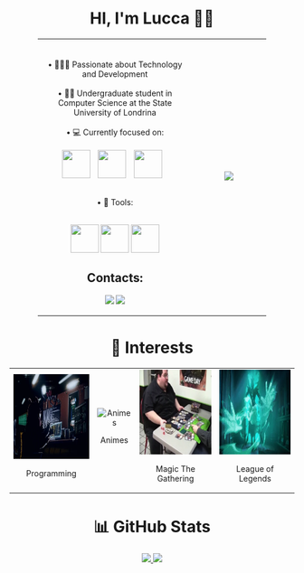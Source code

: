 <h1 align="center">HI, I'm Lucca 🖖🏻 </h1>

<div align = "center">

<table style="width: 80%; border-collapse: collapse;">
<tr style="border: none;">

<td width="67.5%" style="border: none; text-align: center;">
<br><br>• 👨🏻‍💻 Passionate about Technology and Development<br><br>
• 👨‍🎓 Undergraduate student in Computer Science at the State University of Londrina <br><br>
• 💻 Currently focused on: <br><br>
<div style="display: inline-block;">
  <img width="50" height="50" src="https://cdn.jsdelivr.net/gh/devicons/devicon/icons/java/java-original.svg" style="margin-right: 10px;" /> 
  <img width="50" height="50" src="https://cdn.jsdelivr.net/gh/devicons/devicon@latest/icons/python/python-original-wordmark.svg" style="margin-right: 10px;" />
  <img width="50" height="50" src="https://cdn.jsdelivr.net/gh/devicons/devicon@latest/icons/c/c-line.svg" style="margin-right: 10px;" />
</div> <br><br>

• 🧰 Tools:<br><br>
<div style="display: inline-block;">
  <img width="50" height="50" src="https://cdn.jsdelivr.net/gh/devicons/devicon@latest/icons/postgresql/postgresql-plain-wordmark.svg"  />
  <img width="50" height="50" src="https://cdn.jsdelivr.net/gh/devicons/devicon@latest/icons/github/github-original-wordmark.svg" />
  <img width="50" height="50" src="https://cdn.jsdelivr.net/gh/devicons/devicon@latest/icons/postman/postman-plain.svg" />
</div>
<h2 align="center">Contacts:</h2>

<div align="center">
  
<a href="mailto:lucca.giovane.gomes@uel.br"><img src="https://img.shields.io/badge/Gmail-D14836?style=for-the-badge&logo=gmail&logoColor=white" target="_blank"></a>
<a href="https://www.linkedin.com/in/luccagiovane/" target="_blank"><img src="https://img.shields.io/badge/-LinkedIn-%230077B5?style=for-the-badge&logo=linkedin&logoColor=white" target="_blank"></a>   
</div>

</td>

<td align="center" style="border: none;">
  <img src="./img/Garou tattoo.gif" width="320" />
</td>

</tr>
</table>

<div align="center">

<h1>🎯 Interests</h1>

<table>
    <tr>
        <td style="text-align: center;">
            <img src="./img/Prog.webp" alt="Desenvolvimento de Software" style="width: 150px; height: 150px;">
            <br>
            <p align="center">Programming</p>
        </td>
        <td style="text-align: center;">
            <img src="./img/Anime.gif" alt="Animes" style="width: 150px; height: 150px;">
            <br>
            <p align="center">Animes</p>
        </td>
        <td style="text-align: center;">
            <img src="./img/MTG.webp" alt="Magic The Gathering" style="width: 150px; height: 150px;">
            <br>
            <p align="center">Magic The Gathering</p>
        </td>
        <td style="text-align: center;">
            <img src="./img/LoL.webp" alt="League of Legends" style="width: 150px; height: 150px;">
            <br>
            <p align="center">League of Legends</p>
        </td>
    </tr>
</table>

</div>


</div>



<div align="center">
<h1>📊 GitHub Stats</h1>
<a href="https://github.com/LuccaGiovane">
<img height="135em" src="https://github-readme-stats.vercel.app/api/top-langs/?username=LuccaGiovane&layout=compact&langs_count=7&theme=dracula&count_private=true"/>
<img height="135em" src="https://github-readme-stats.vercel.app/api?username=LuccaGiovane&show_icons=true&theme=dracula&include_all_commits=true&count_private=true"/>
</div>

